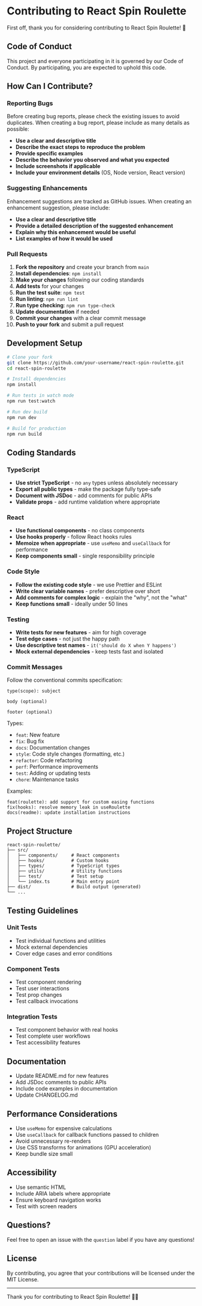 # Contributing to React Spin Roulette

First off, thank you for considering contributing to React Spin Roulette! 🎉

## Code of Conduct

This project and everyone participating in it is governed by our Code of Conduct. By participating, you are expected to uphold this code.

## How Can I Contribute?

### Reporting Bugs

Before creating bug reports, please check the existing issues to avoid duplicates. When creating a bug report, please include as many details as possible:

- **Use a clear and descriptive title**
- **Describe the exact steps to reproduce the problem**
- **Provide specific examples**
- **Describe the behavior you observed and what you expected**
- **Include screenshots if applicable**
- **Include your environment details** (OS, Node version, React version)

### Suggesting Enhancements

Enhancement suggestions are tracked as GitHub issues. When creating an enhancement suggestion, please include:

- **Use a clear and descriptive title**
- **Provide a detailed description of the suggested enhancement**
- **Explain why this enhancement would be useful**
- **List examples of how it would be used**

### Pull Requests

1. **Fork the repository** and create your branch from `main`
2. **Install dependencies**: `npm install`
3. **Make your changes** following our coding standards
4. **Add tests** for your changes
5. **Run the test suite**: `npm test`
6. **Run linting**: `npm run lint`
7. **Run type checking**: `npm run type-check`
8. **Update documentation** if needed
9. **Commit your changes** with a clear commit message
10. **Push to your fork** and submit a pull request

## Development Setup

```bash
# Clone your fork
git clone https://github.com/your-username/react-spin-roulette.git
cd react-spin-roulette

# Install dependencies
npm install

# Run tests in watch mode
npm run test:watch

# Run dev build
npm run dev

# Build for production
npm run build
```

## Coding Standards

### TypeScript

- **Use strict TypeScript** - no `any` types unless absolutely necessary
- **Export all public types** - make the package fully type-safe
- **Document with JSDoc** - add comments for public APIs
- **Validate props** - add runtime validation where appropriate

### React

- **Use functional components** - no class components
- **Use hooks properly** - follow React hooks rules
- **Memoize when appropriate** - use `useMemo` and `useCallback` for performance
- **Keep components small** - single responsibility principle

### Code Style

- **Follow the existing code style** - we use Prettier and ESLint
- **Write clear variable names** - prefer descriptive over short
- **Add comments for complex logic** - explain the "why", not the "what"
- **Keep functions small** - ideally under 50 lines

### Testing

- **Write tests for new features** - aim for high coverage
- **Test edge cases** - not just the happy path
- **Use descriptive test names** - `it('should do X when Y happens')`
- **Mock external dependencies** - keep tests fast and isolated

### Commit Messages

Follow the conventional commits specification:

```
type(scope): subject

body (optional)

footer (optional)
```

Types:
- `feat`: New feature
- `fix`: Bug fix
- `docs`: Documentation changes
- `style`: Code style changes (formatting, etc.)
- `refactor`: Code refactoring
- `perf`: Performance improvements
- `test`: Adding or updating tests
- `chore`: Maintenance tasks

Examples:
```
feat(roulette): add support for custom easing functions
fix(hooks): resolve memory leak in useRoulette
docs(readme): update installation instructions
```

## Project Structure

```
react-spin-roulette/
├── src/
│   ├── components/     # React components
│   ├── hooks/          # Custom hooks
│   ├── types/          # TypeScript types
│   ├── utils/          # Utility functions
│   ├── test/           # Test setup
│   └── index.ts        # Main entry point
├── dist/               # Build output (generated)
└── ...
```

## Testing Guidelines

### Unit Tests

- Test individual functions and utilities
- Mock external dependencies
- Cover edge cases and error conditions

### Component Tests

- Test component rendering
- Test user interactions
- Test prop changes
- Test callback invocations

### Integration Tests

- Test component behavior with real hooks
- Test complete user workflows
- Test accessibility features

## Documentation

- Update README.md for new features
- Add JSDoc comments to public APIs
- Include code examples in documentation
- Update CHANGELOG.md

## Performance Considerations

- Use `useMemo` for expensive calculations
- Use `useCallback` for callback functions passed to children
- Avoid unnecessary re-renders
- Use CSS transforms for animations (GPU acceleration)
- Keep bundle size small

## Accessibility

- Use semantic HTML
- Include ARIA labels where appropriate
- Ensure keyboard navigation works
- Test with screen readers

## Questions?

Feel free to open an issue with the `question` label if you have any questions!

## License

By contributing, you agree that your contributions will be licensed under the MIT License.

---

Thank you for contributing to React Spin Roulette! 🎰✨

